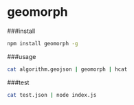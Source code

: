 # geomorph

###install

```sh
npm install geomorph -g
```

###usage

```sh
cat algorithm.geojson | geomorph | hcat
```

###test

```sh
cat test.json | node index.js
```
